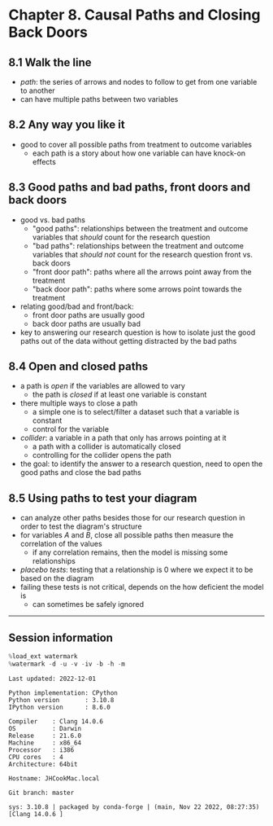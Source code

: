 # Chapter 8. Causal Paths and Closing Back Doors

## 8.1 Walk the line

- *path*: the series of arrows and nodes to follow to get from one variable to another
- can have multiple paths between two variables


## 8.2 Any way you like it

- good to cover all possible paths from treatment to outcome variables
    - each path is a story about how one variable can have knock-on effects

## 8.3 Good paths and bad paths, front doors and back doors

- good vs. bad paths
    - "good paths": relationships between the treatment and outcome variables that *should* count for the research question
    - "bad paths": relationships between the treatment and outcome variables that *should not* count for the research question
front vs. back doors
    - "front door path": paths where all the arrows point away from the treatment
    - "back door path": paths where some arrows point towards the treatment
- relating good/bad and front/back:
    - front door paths are usually good
    - back door paths are usually bad
- key to answering our research question is how to isolate just the good paths out of the data without getting distracted by the bad paths


## 8.4 Open and closed paths

- a path is *open* if the variables are allowed to vary
    - the path is *closed* if at least one variable is constant
- there multiple ways to close a path
    - a simple one is to select/filter a dataset such that a variable is constant
    - control for the variable
- *collider*: a variable in a path that only has arrows pointing at it
    - a path with a collider is automatically closed
    - controlling for the collider opens the path
- the goal: to identify the answer to a research question, need to open the good paths and close the bad paths


## 8.5 Using paths to test your diagram

- can analyze other paths besides those for our research question in order to test the diagram's structure
- for variables $A$ and $B$, close all possible paths then measure the correlation of the values
    - if any correlation remains, then the model is missing some relationships
- *placebo tests*: testing that a relationship is 0 where we expect it to be based on the diagram
- failing these tests is not critical, depends on the how deficient the model is
    - can sometimes be safely ignored


---

## Session information


```python
%load_ext watermark
%watermark -d -u -v -iv -b -h -m
```

    Last updated: 2022-12-01

    Python implementation: CPython
    Python version       : 3.10.8
    IPython version      : 8.6.0

    Compiler    : Clang 14.0.6
    OS          : Darwin
    Release     : 21.6.0
    Machine     : x86_64
    Processor   : i386
    CPU cores   : 4
    Architecture: 64bit

    Hostname: JHCookMac.local

    Git branch: master

    sys: 3.10.8 | packaged by conda-forge | (main, Nov 22 2022, 08:27:35) [Clang 14.0.6 ]




```python

```
